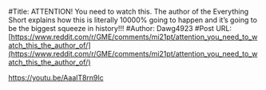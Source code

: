 #Title: ATTENTION! You need to watch this. The author of the Everything Short explains how this is literally 10000% going to happen and it’s going to be the biggest squeeze in history!!!
#Author: Dawg4923
#Post URL: [https://www.reddit.com/r/GME/comments/mi21pt/attention_you_need_to_watch_this_the_author_of/](https://www.reddit.com/r/GME/comments/mi21pt/attention_you_need_to_watch_this_the_author_of/)


https://youtu.be/AaalT8rn9lc